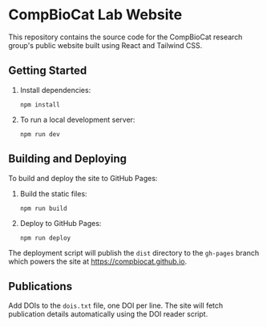 # CompBioCat Lab Website

This repository contains the source code for the CompBioCat research group's public website built using React and Tailwind CSS.

## Getting Started

1. Install dependencies:
   ```
   npm install
   ```

2. To run a local development server:
   ```
   npm run dev
   ```

## Building and Deploying

To build and deploy the site to GitHub Pages:

1. Build the static files:
   ```
   npm run build
   ```

2. Deploy to GitHub Pages:
   ```
   npm run deploy
   ```

The deployment script will publish the `dist` directory to the `gh-pages` branch which powers the site at https://compbiocat.github.io.

## Publications

Add DOIs to the `dois.txt` file, one DOI per line. The site will fetch publication details automatically using the DOI reader script.
